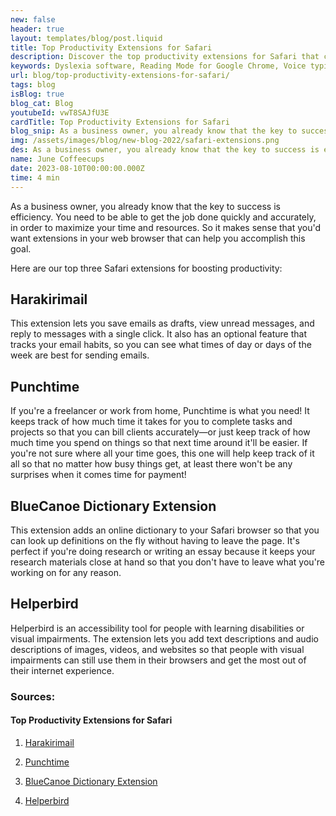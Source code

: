 ```yaml
---
new: false
header: true
layout: templates/blog/post.liquid
title: Top Productivity Extensions for Safari
description: Discover the top productivity extensions for Safari that can help business owners maximize efficiency, save time, and streamline their tasks.
keywords: Dyslexia software, Reading Mode for Google Chrome, Voice typing for Chrome, Text to speech for Chrome, text reader, Immersive Reader, dyslexia fonts, accessibility software, dyslexia software, Helperbird for Edge, Helperbird for Firefox, Helperbird for Chrome, Opendyslexic for Chrome, OpenDyslexic
url: blog/top-productivity-extensions-for-safari/
tags: blog
isBlog: true
blog_cat: Blog
youtubeId: vwT8SAJfU3E
cardTitle: Top Productivity Extensions for Safari
blog_snip: As a business owner, you already know that the key to success is efficiency. You need to be able to get the job done quickly and accurately, in order to maximize your time and resources.
img: /assets/images/blog/new-blog-2022/safari-extensions.png
des: As a business owner, you already know that the key to success is efficiency. You need to be able to get the job done quickly and accurately, in order to maximize your time and resources.
name: June Coffeecups
date: 2023-08-10T00:00:00.000Z
time: 4 min
---
```



As a business owner, you already know that the key to success is efficiency. You need to be able to
get the job done quickly and accurately, in order to maximize your time and resources. So it makes
sense that you'd want extensions in your web browser that can help you accomplish this goal.

Here are our top three Safari extensions for boosting productivity:

## Harakirimail

This extension lets you save emails as drafts, view unread messages, and reply to messages with a
single click. It also has an optional feature that tracks your email habits, so you can see what
times of day or days of the week are best for sending emails.

## Punchtime

If you're a freelancer or work from home, Punchtime is what you need! It keeps track of how much
time it takes for you to complete tasks and projects so that you can bill clients accurately—or just
keep track of how much time you spend on things so that next time around it'll be easier. If you're
not sure where all your time goes, this one will help keep track of it all so that no matter how
busy things get, at least there won't be any surprises when it comes time for payment!

## BlueCanoe Dictionary Extension

This extension adds an online dictionary to your Safari browser so that you can look up definitions
on the fly without having to leave the page. It's perfect if you're doing research or writing an
essay because it keeps your research materials close at hand so that you don't have to leave what
you're working on for any reason.

## Helperbird

Helperbird is an accessibility tool for people with learning disabilities or visual impairments. The
extension lets you add text descriptions and audio descriptions of images, videos, and websites so
that people with visual impairments can still use them in their browsers and get the most out of
their internet experience.

### Sources:

#### Top Productivity Extensions for Safari

1. [Harakirimail](https://harakirimail.com/)

2. [Punchtime](https://www.punchti.me/)

3. [BlueCanoe Dictionary Extension](https://bluecanoelearning.com/blue-canoe-dictionary-extension/)

4. [Helperbird](https://www.helperbird.com)
